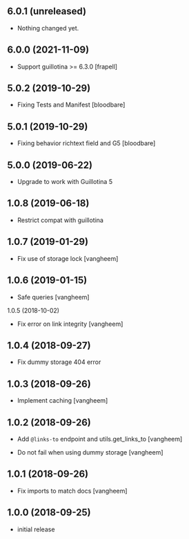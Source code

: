 6.0.1 (unreleased)
------------------

- Nothing changed yet.


6.0.0 (2021-11-09)
------------------

- Support guillotina >= 6.3.0
  [frapell]


5.0.2 (2019-10-29)
------------------

- Fixing Tests and Manifest
  [bloodbare]


5.0.1 (2019-10-29)
------------------

- Fixing behavior richtext field and G5
  [bloodbare]


5.0.0 (2019-06-22)
------------------

- Upgrade to work with Guillotina 5


1.0.8 (2019-06-18)
------------------

- Restrict compat with guillotina


1.0.7 (2019-01-29)
------------------

- Fix use of storage lock
  [vangheem]


1.0.6 (2019-01-15)
------------------

- Safe queries
  [vangheem]


1.0.5 (2018-10-02)

- Fix error on link integrity
  [vangheem]

## 1.0.4 (2018-09-27)

- Fix dummy storage 404 error

## 1.0.3 (2018-09-26)

- Implement caching
  [vangheem]


## 1.0.2 (2018-09-26)

- Add `@links-to` endpoint and utils.get_links_to
  [vangheem]

- Do not fail when using dummy storage
  [vangheem]

## 1.0.1 (2018-09-26)

- Fix imports to match docs
  [vangheem]


## 1.0.0 (2018-09-25)

- initial release
